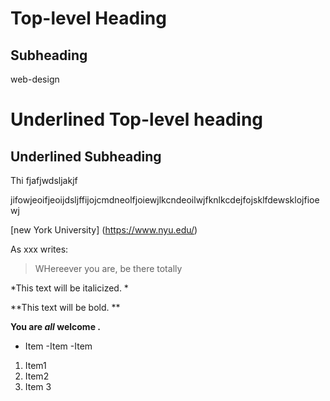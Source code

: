 # Top-level Heading
## Subheading
web-design

Underlined Top-level heading
============================

Underlined Subheading
-----------------

Thi fjafjwdsljakjf

jifowjeoifjeoijdsljffijojcmdneolfjoiewjlkcndeoilwjfknlkcdejfojsklfdewsklojfioewj

[new York University] (https://www.nyu.edu/)

As xxx writes:

> WHereever you are, be there totally

*This text will be italicized. *

**This text will be bold. **

**You are _all_ welcome .**

- Item
-Item
-Item

1. Item1
2.  Item2
3. Item 3